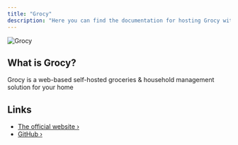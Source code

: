 ```yaml
---
title: "Grocy"
description: "Here you can find the documentation for hosting Grocy with Coolify."
---
```



![Grocy](https://raw.githubusercontent.com/grocy/grocy/master/public/img/logo.svg?sanitize=true)

## What is Grocy?

Grocy is a web-based self-hosted groceries & household management solution for your home

## Links

- [The official website ›](https://grocy.info)
- [GitHub ›](https://github.com/grocy/grocy)
